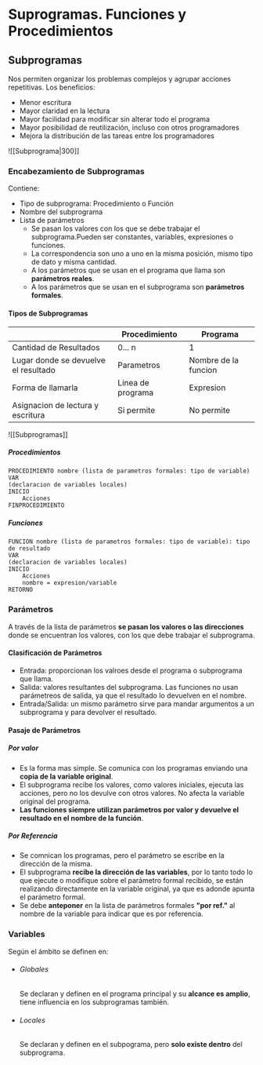 # Suprogramas. Funciones y Procedimientos
## Subprogramas
Nos permiten organizar los problemas complejos y agrupar acciones repetitivas. Los beneficios:
- Menor escritura
- Mayor claridad en la lectura
- Mayor facilidad para modificar sin alterar todo el programa
- Mayor posibilidad de reutilización, incluso con otros programadores
- Mejora la distribución de las tareas entre los programadores

![[Subprograma|300]]
### Encabezamiento de Subprogramas
Contiene:
- Tipo de subprograma: Procedimiento o Función
- Nombre del subprograma
- Lista de parámetros
	- Se pasan los valores con los que se debe trabajar el subprograma.Pueden ser constantes, variables, expresiones o funciones.
	- La correspondencia son uno a uno en la misma posición, mismo tipo de dato y misma cantidad.
	- A los parámetros que se usan en el programa que llama son **parámetros reales**.
	- A los parámetros que se usan en el subprograma son **parámetros formales**.
#### Tipos de Subprogramas
| | Procedimiento| Programa|
|--|--------------|-------------|
|Cantidad de Resultados|0... n|1|
|Lugar donde se devuelve el resultado| Parametros| Nombre de la funcion|
|Forma de llamarla|Linea de programa|Expresion|
|Asignacion de lectura y escritura|Si permite|No permite|

![[Subprogramas]]
##### Procedimientos
```
PROCEDIMIENTO nombre (lista de parametros formales: tipo de variable)
VAR
(declaracion de variables locales)
INICIO
	Acciones
FINPROCEDIMIENTO
```
##### Funciones
```
FUNCION nombre (lista de parametros formales: tipo de variable): tipo de resultado
VAR
(declaracion de variables locales)
INICIO
	Acciones
	nombre = expresion/variable
RETORNO
```

### Parámetros
A través de la lista de parámetros **se pasan los valores o las direcciones** donde se encuentran los valores, con los que debe trabajar el subprograma.
#### Clasificación de Parámetros
- Entrada: proporcionan los valroes desde el programa o subprograma que llama.
- Salida: valores resultantes del subprograma. Las funciones no usan parámetreos de salida, ya que el resultado lo devuelven en el nombre.
- Entrada/Salida: un mismo parámetro sirve para mandar argumentos a un subprograma y para devolver el resultado.
#### Pasaje de Parámetros
##### Por valor
- Es la forma mas simple. Se comunica con los programas enviando una **copia de la variable original**.
- El subprograma recibe los valores, como valores iniciales, ejecuta las acciones, pero no los devulve con otros valores. No afecta la variable original del programa.
- **Las funciones siempre utilizan parámetros por valor y devuelve el resultado en el nombre de la función**.
##### Por Referencia
- Se comnican los programas, pero el parámetro se escribe en la dirección de la misma.
- El subprograma **recibe la dirección de las variables**, por lo tanto todo lo que ejecute o modifique sobre el parámetro formal recibido, se están realizando directamente en la variable original, ya que es adonde apunta el parámetro formal.
- Se debe **anteponer** en la lista de parámetros formales **"por ref."** al nombre de la variable para indicar que es por referencia.
### Variables
Según el ámbito se definen en:
- ###### Globales
	Se declaran y definen en el programa principal y su **alcance es amplio**, tiene influencia en los subprogramas también.
- ###### Locales
	Se declaran y definen en el subpograma, pero **solo existe dentro** del subprograma.
